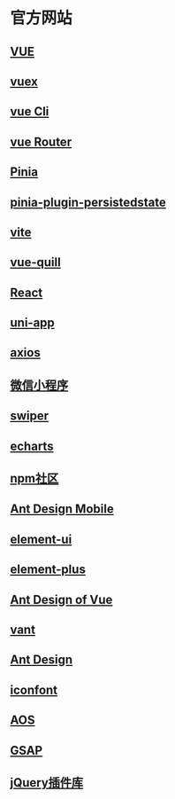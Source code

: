 # 官方网站

## [VUE](https://cn.vuejs.org/)

## [vuex](https://vuex.vuejs.org/zh/)

## [vue Cli](https://cli.vuejs.org/zh/guide/)

## [vue Router](https://router.vuejs.org/zh/guide/)

## [Pinia](https://pinia.vuejs.org/zh/introduction.html)

## [pinia-plugin-persistedstate](https://prazdevs.github.io/pinia-plugin-persistedstate/zh/guide/)

## [vite](https://cn.vitejs.dev/guide/)

## [vue-quill](https://vueup.github.io/vue-quill/)

## [React](https://zh-hans.react.dev/)

## [uni-app](https://uniapp.dcloud.net.cn/resource.html)

## [axios](https://www.axios-http.cn/)

## [微信小程序](https://developers.weixin.qq.com/miniprogram/dev/framework/)

## [swiper](https://www.swiper.com.cn/)

## [echarts](https://echarts.apache.org/zh/index.html)

## [npm社区](https://www.npmjs.com/)

## [Ant Design Mobile](https://ant-design-mobile.antgroup.com/zh)

## [element-ui](https://element.eleme.cn/#/zh-CN)

## [element-plus](https://element-plus.org/zh-CN/)

## [Ant Design of Vue](https://2x.antdv.com/docs/vue/introduce-cn)

## [vant](https://vant-ui.github.io/vant/#/zh-CN)

## [Ant Design](https://ant-design.antgroup.com/index-cn)

## [iconfont](https://www.iconfont.cn/)

## [AOS](https://michalsnik.github.io/aos/)

## [GSAP](https://gsap.com/)

## [jQuery插件库](https://www.jq22.com/)

